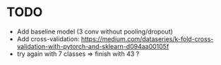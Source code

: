 
# TODO

* Add baseline model (3 conv without pooling/dropout)
* Add cross-validation: <https://medium.com/dataseries/k-fold-cross-validation-with-pytorch-and-sklearn-d094aa00105f>
* try again with 7 classes => finish with 43 ?
  